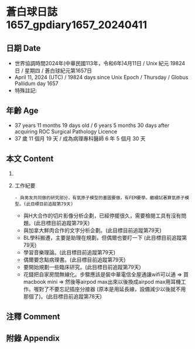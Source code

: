 [_metadata_:encoding]: - "utf-8"
[_metadata_:language]: - "zh-Hant-TW"
[_metadata_:fileformat]: - "markdown"
[_metadata_:MIME_type]: - "text/plain"
[_metadata_:markdown_version]: - "commonmark version 0.30"
[_metadata_:markdown_spec]: - "https://spec.commonmark.org/0.30/"

# 蒼白球日誌1657_gpdiary1657_20240411 #

## 日期 Date ##

* 世界協調時間2024年(中華民國113年，令和6年)4月11日 / Unix 紀元 19824 日 / 星期四 / 蒼白球紀元第1657日
* April 11, 2024 (UTC) / 19824 days since Unix Epoch / Thursday / Globus Pallidum day 1657
* 特殊註記:

## 年齡 Age ##

* 37 years 11 months 19 days old / 6 years 5 months 30 days after acquiring ROC Surgical Pathology Licence
* 37 歲 11 個月 19 天 / 成為病理專科醫師 6 年 5 個月 30 天

## 本文 Content ##

1. 

    
2. 工作紀要

       - 與男友共同做的研究部分，有氫原子模型的畫圖要做，有FEM要學。繼續試著算氫原子模型。(此目標目前追蹤第79天)
   - 與H大合作的切片影像分析企劃，已經停擺很久，需要檢閱工具有沒有問題。(此目標目前追蹤第79天)
   - 與加拿大鮮肉合作的文字分析企劃。(此目標目前追蹤第79天)
   - BL學科搬遷，主要是助理在規劃，但偶爾也要盯一下 (此目標目前追蹤第79天)
   - 學習音樂理論。(此目標目前追蹤第79天)
   - 偶爾要念點病理書。(此目標目前追蹤第79天)
   - 要開始規劃一些臨床研究。(此目標目前追蹤第79天)
   - 花錢把自家房間無線化。步驟應該是裝中華電信全屋通讓wifi可以通 => 買macbook mini => 然後等airpod max出來以後換成airpod max用耳機工作。喔對了不要忘記插座分接器 (原本是用延長線，設備減少以後就不用那個了)。(此目標目前追蹤第78天)


## 注釋 Comment ##


## 附錄 Appendix ##

